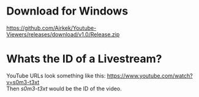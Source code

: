 # Download for Windows
https://github.com/Airkek/Youtube-Viewers/releases/download/v1.0/Release.zip

# Whats the ID of a Livestream?

YouTube URLs look something like this: https://www.youtube.com/watch?v=s0m3-t3xt <br />
Then _s0m3-t3xt_ would be the ID of the video.
